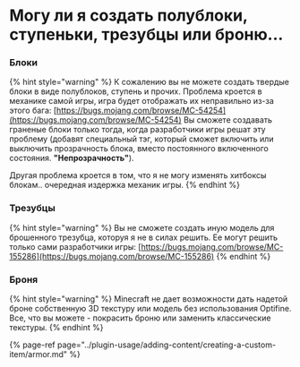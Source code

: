 # Могу ли я создать полублоки, ступеньки, трезубцы или броню...

### Блоки

{% hint style="warning" %}
 К сожалению вы не можете создать твердые блоки в виде полублоков, ступень и прочих. Проблема кроется в механике самой игры, игра будет отображать их неправильно из-за этого бага: [https://bugs.mojang.com/browse/MC-54254](https://bugs.mojang.com/browse/MC-54254) Вы сможете создавать граненые блоки только тогда, когда разработчики игры решат эту проблему \(добавят специальный тэг, который сможет включить или выключить прозрачность блока, вместо постоянного включенного состояния. **"Непрозрачность"**\).

Другая проблема кроется в том, что я не могу изменять хитбоксы блокам.. очередная издержка механик игры.
{% endhint %}

### Трезубцы

{% hint style="warning" %}
Вы не сможете создать иную модель для брошенного трезубца, которуя я не в силах решить. Ее могут решить только сами разработчики игры: [https://bugs.mojang.com/browse/MC-155286](https://bugs.mojang.com/browse/MC-155286)
{% endhint %}

### Броня

{% hint style="warning" %}
Minecraft не дает возможности дать надетой броне собственную 3D текстуру или модель без использования Optifine.  
Все, что вы можете - покрасить броню или заменить классические текстуры.
{% endhint %}

{% page-ref page="../plugin-usage/adding-content/creating-a-custom-item/armor.md" %}



